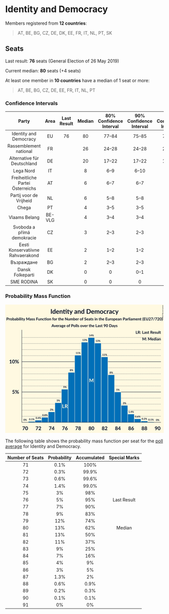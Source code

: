 # Identity and Democracy

Members registered from **12 countries**:

> AT, BE, BG, CZ, DE, DK, EE, FR, IT, NL, PT, SK

## Seats

Last result: **76** seats (General Election of 26 May 2019)

Current median: **80** seats (+4 seats)

At least one member in **10 countries** have a median of 1 seat or more:

> AT, BE, BG, CZ, DE, EE, FR, IT, NL, PT

### Confidence Intervals

| Party | Area | Last Result | Median | 80% Confidence Interval | 90% Confidence Interval | 95% Confidence Interval | 99% Confidence Interval |
|:-----:|:----:|:-----------:|:------:|:-----------------------:|:-----------------------:|:-----------------------:|:-----------------------:|
| Identity and Democracy | EU | 76 | 80 | 77–84 | 75–85 | 75–86 | 73–88 |
| Rassemblement national | FR | | 26 | 24–28 | 24–28 | 24–29 | 23–30 |
| Alternative für Deutschland | DE | | 20 | 17–22 | 17–22 | 17–22 | 15–23 |
| Lega Nord | IT | | 8 | 6–9 | 6–10 | 6–10 | 5–11 |
| Freiheitliche Partei Österreichs | AT | | 6 | 6–7 | 6–7 | 6–8 | 5–8 |
| Partij voor de Vrijheid | NL | | 6 | 5–8 | 5–8 | 5–8 | 5–8 |
| Chega | PT | | 4 | 3–5 | 3–5 | 3–5 | 3–5 |
| Vlaams Belang | BE-VLG | | 4 | 3–4 | 3–4 | 3–4 | 3–4 |
| Svoboda a přímá demokracie | CZ | | 3 | 2–3 | 2–3 | 2–3 | 2–3 |
| Eesti Konservatiivne Rahvaerakond | EE | | 2 | 1–2 | 1–2 | 1–2 | 1–3 |
| Възраждане | BG | | 2 | 2–3 | 2–3 | 2–3 | 2–3 |
| Dansk Folkeparti | DK | | 0 | 0 | 0–1 | 0–1 | 0–1 |
| SME RODINA | SK | | 0 | 0 | 0 | 0 | 0 |

### Probability Mass Function

![Graph with seats probability mass function not yet produced](average-2023-11-30-seats-pmf-identityanddemocracy.png "Seats Probability Mass Function")

The following table shows the probability mass function per seat for the [poll average](average-2023-11-30.html) for Identity and Democracy.

| Number of Seats | Probability | Accumulated | Special Marks |
|:---------------:|:-----------:|:-----------:|:-------------:|
| 71 | 0.1% | 100% |  |
| 72 | 0.3% | 99.9% |  |
| 73 | 0.6% | 99.6% |  |
| 74 | 1.4% | 99.0% |  |
| 75 | 3% | 98% |  |
| 76 | 5% | 95% | Last Result |
| 77 | 7% | 90% |  |
| 78 | 9% | 83% |  |
| 79 | 12% | 74% |  |
| 80 | 13% | 62% | Median |
| 81 | 13% | 50% |  |
| 82 | 11% | 37% |  |
| 83 | 9% | 25% |  |
| 84 | 7% | 16% |  |
| 85 | 4% | 9% |  |
| 86 | 3% | 5% |  |
| 87 | 1.3% | 2% |  |
| 88 | 0.6% | 0.9% |  |
| 89 | 0.2% | 0.3% |  |
| 90 | 0.1% | 0.1% |  |
| 91 | 0% | 0% |  |



